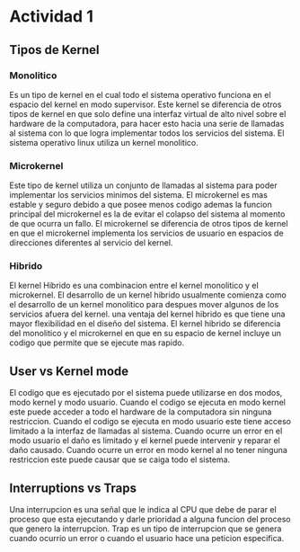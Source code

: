 # Actividad 1

## Tipos de Kernel

### Monolitico

Es un tipo de kernel en el cual todo el sistema operativo funciona en el espacio del kernel en modo supervisor. Este kernel se diferencia de otros tipos de kernel en que solo define una interfaz virtual de alto nivel sobre el hardware de la computadora, para hacer esto hacia una serie de llamadas al sistema con lo que logra implementar todos los servicios del sistema. El sistema operativo linux utiliza un kernel monolitico.

### Microkernel

Este tipo de kernel utiliza un conjunto de llamadas al sistema para poder implementar los servicios minimos del sistema. El microkernel es mas estable y seguro debido a que posee menos codigo ademas la funcion principal del microkernel es la de evitar el colapso del sistema al momento de que ocurra un fallo. El microkernel se diferencia de otros tipos de kernel en que el microkernel implementa los servicios de usuario en espacios de direcciones diferentes al servicio del kernel.

### Hibrido

El kernel Hibrido es una combinacion entre el kernel monolitico y el microkernel. El desarrollo de un kernel hibrido usualmente comienza como el desarrollo de un kernel monolitico para despues mover algunos de los servicios afuera del kernel. una ventaja del kernel hibrido es que tiene una mayor flexibilidad en el diseño del sistema. El kernel hibrido se diferencia del monolitico y el microkernel en que en su espacio de kernel incluye un codigo que permite que se ejecute mas rapido.

## User vs Kernel mode

El codigo que es ejecutado por el sistema puede utilizarse en dos modos, modo kernel y modo usuario. Cuando el codigo se ejecuta en modo kernel este puede acceder a todo el hardware de la computadora sin ninguna restriccion. Cuando el codigo se ejecuta en modo usuario este tiene acceso limitado a la interfaz de llamadas al sistema. Cuando ocurre un error en el modo usuario el daño es limitado y el kernel puede intervenir y reparar el daño causado. Cuando ocurre un error en modo kernel al no tener ninguna restriccion este puede causar que se caiga todo el sistema.

## Interruptions vs Traps

Una interrupcion es una señal que le indica al CPU que debe de parar el proceso que esta ejecutando y darle prioridad a alguna funcion del proceso que genero la interrupcion. Trap es un tipo de interrupcion que se genera cuando ocurrio un error o cuando el usuario hace una peticion especifica.

